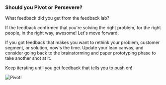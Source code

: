 ### Should you Pivot or Persevere?

What feedback did you get from the feedback lab?

If the feedback confirmed that you're solving the right problem, for the right people, in the right way, awesome! Let's move forward.

If you got feedback that makes you want to rethink your problem, customer segment, or solution, now's the time. Update your lean canvas, and consider going back to the brainstorming and paper prototyping phase to take another shot at it.

Keep iterating until you get feedback that tells you to push on!

![Pivot!](https://media0.giphy.com/media/2OP9jbHFlFPW/200.gif)